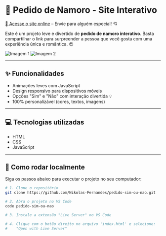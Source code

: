 # 💌 Pedido de Namoro - Site Interativo

[🔗 Acesse o site online](http://pedido-sim-ou-nao.vercel.app/) – Envie para alguém especial! 💘

Este é um projeto leve e divertido de **pedido de namoro interativo**. Basta compartilhar o link para surpreender a pessoa que você gosta com uma experiência única e romântica. 😍

![Imagem 1](https://i.imgur.com/00hDoMJ.png) 
![Imagem 2](https://i.imgur.com/dHBnLGf.png) 

---

## ✨ Funcionalidades

- Animações leves com JavaScript
- Design responsivo para dispositivos móveis
- Opções "Sim" e "Não" com interação divertida 💡
- 100% personalizável (cores, textos, imagens)

---

## 💻 Tecnologias utilizadas

- HTML
- CSS
- JavaScript

---

## 🚀 Como rodar localmente

Siga os passos abaixo para executar o projeto no seu computador:

```bash
# 1. Clone o repositório
git clone https://github.com/Nikolas-Fernandes/pedido-sim-ou-nao.git

# 2. Abra o projeto no VS Code
code pedido-sim-ou-nao

# 3. Instale a extensão "Live Server" no VS Code

# 4. Clique com o botão direito no arquivo 'index.html' e selecione:
#    "Open with Live Server"
